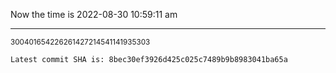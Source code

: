 Now the time is 2022-08-30 10:59:11 am

---

<small>300401654226261427214541141935303</small>

```txt
Latest commit SHA is: 8bec30ef3926d425c025c7489b9b8983041ba65a
```
